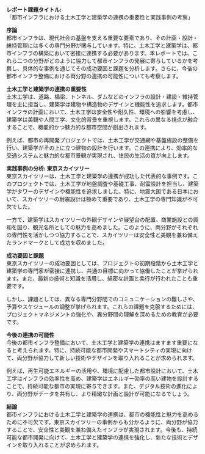 **レポート課題タイトル:**  
「都市インフラにおける土木工学と建築学の連携の重要性と実践事例の考察」

**序論**  
都市インフラは、現代社会の基盤を支える重要な要素であり、その計画・設計・維持管理には多くの専門分野が関与しています。特に、土木工学と建築学は、都市インフラの構築において密接に連携する必要があります。本レポートでは、これら二つの分野がどのように協力して都市インフラの発展に寄与しているかを考察し、具体的な事例を通じてその成功要因と課題を分析します。さらに、今後の都市インフラ整備における両分野の連携の可能性についても考察します。

**土木工学と建築学の連携の重要性**  
土木工学は、道路、橋梁、トンネル、ダムなどのインフラの設計・建設・維持管理を主に担当し、建築学は建物や構造物のデザインと機能性を追求します。都市インフラの計画において、土木工学は安全性や耐久性、環境への影響を考慮し、建築学は美観や人間工学、文化的背景を重視します。これらの異なる視点が融合することで、機能的かつ魅力的な都市空間が創出されます。

例えば、都市の再開発プロジェクトでは、土木工学が交通網や基盤施設の整備を行い、建築学がその上に立つ建物の設計を行います。この連携により、効率的な交通システムと魅力的な都市景観が実現され、住民の生活の質が向上します。

**実践事例の分析: 東京スカイツリー**  
東京スカイツリーは、土木工学と建築学の連携が成功した代表的な事例です。このプロジェクトでは、土木工学が地盤調査や基礎工事、耐震設計を担当し、建築学がタワーのデザインや機能性を追求しました。特に、地震大国である日本において、スカイツリーの耐震設計は極めて重要であり、土木工学の専門知識が不可欠でした。

一方で、建築学はスカイツリーの外観デザインや展望台の配置、商業施設との調和を図り、観光名所としての魅力を高めました。このように、両分野がそれぞれの専門性を活かしつつ協力することで、スカイツリーは安全性と美観を兼ね備えたランドマークとして成功を収めました。

**成功要因と課題**  
東京スカイツリーの成功要因としては、プロジェクトの初期段階から土木工学と建築学の専門家が密接に連携し、共通の目標に向かって協働したことが挙げられます。また、最新の技術と知識を活用し、綿密な計画と実行が行われたことも重要です。

しかし、課題としては、異なる専門分野間でのコミュニケーションの難しさや、予算やスケジュールの調整が挙げられます。これらの課題を克服するためには、プロジェクトマネジメントの強化や、異分野間の理解を深めるための教育が必要です。

**今後の連携の可能性**  
今後の都市インフラ整備において、土木工学と建築学の連携はますます重要になると考えられます。特に、持続可能な都市開発やスマートシティの実現に向けて、両分野が協力して新しい技術やデザインを取り入れることが求められます。

例えば、再生可能エネルギーの活用や、環境に配慮した都市設計において、土木工学はインフラの効率性を高め、建築学はエネルギー効率の高い建物を設計することで、持続可能な都市の実現に寄与できます。また、デジタル技術の進化により、両分野がデータを共有し、より精緻な計画と設計が可能になるでしょう。

**結論**  
都市インフラにおける土木工学と建築学の連携は、都市の機能性と魅力を高めるために不可欠です。東京スカイツリーの事例からも分かるように、両分野が協力することで、安全性と美観を兼ね備えたインフラが実現されます。今後も、持続可能な都市開発に向けて、土木工学と建築学の連携を強化し、新たな技術とデザインを取り入れることが求められます。
